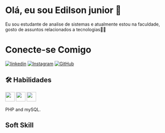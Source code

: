 # Olá, eu sou Edilson junior 🚀 

Eu sou estudante de analise de sistemas e atualmente estou na faculdade, gosto de assuntos relacionados a tecnologias👨‍💻

# Conecte-se Comigo
[![linkedin](https://img.shields.io/badge/linkedin-000000?style=for-the-badge&logo=linkedin&logoColor=blue)](https://www.linkedin.com/in/edilson-de-souza-319702233/) [![Instagram](https://img.shields.io/badge/instagram-FF00FF?style=for-the-badge&logo=instagram&logoColor=white)](https://www.instagram.com/edilsonjr7/?next=%2F) [![GitHub](https://img.shields.io/badge/github-FF0000?style=for-the-badge&logo=github&logoColor=white)](https://github.com/edilsonjr7)


## 🛠 Habilidades
<img src="https://cdn.jsdelivr.net/gh/devicons/devicon@latest/icons/html5/html5-original.svg" height=30 />  <img src="https://cdn.jsdelivr.net/gh/devicons/devicon@latest/icons/css3/css3-original.svg"  height=30 />  <img src="https://cdn.jsdelivr.net/gh/devicons/devicon@latest/icons/php/php-original.svg"  height=30/>
          
  
          
          
          
          
  PHP and mySQL.

## Soft Skill
